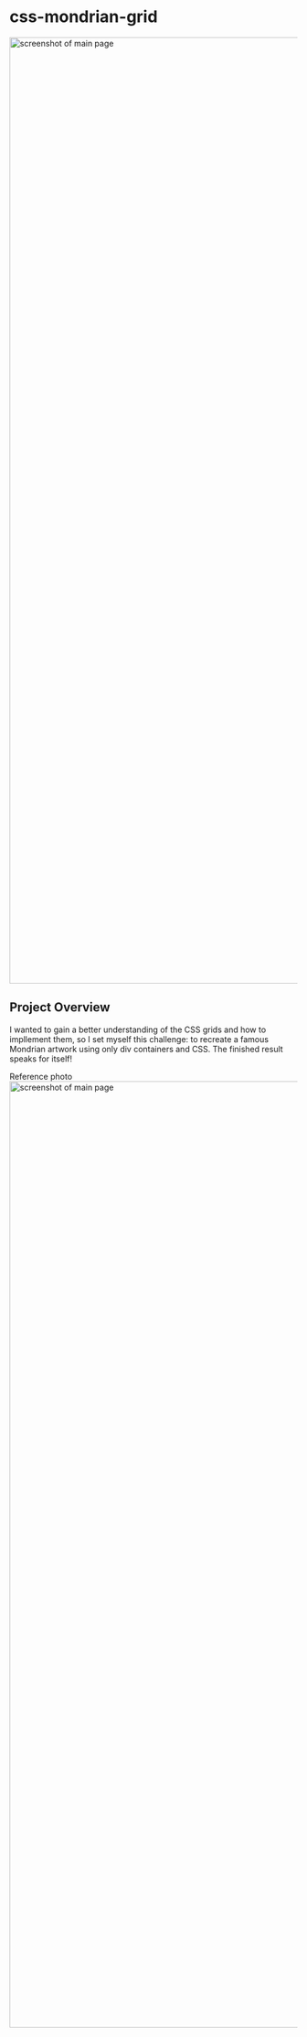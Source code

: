 # css-mondrian-grid

<img alt="screenshot of main page" width="1656" src="https://github.com/ursapictura/css-mondrian-grid/assets/104770521/a7a96a08-e2a7-492c-bc26-1a759be7f27f">

## Project Overview
I wanted to gain a better understanding of the CSS grids and how to impllement them, so I set myself this challenge: to recreate a famous Mondrian artwork using only div containers and CSS. The finished result speaks for itself!

Reference photo
<img alt="screenshot of main page" width="1656" src="https://github.com/ursapictura/css-mondrian-grid/assets/104770521/452443ff-f6bc-44d1-bfde-08ee096efb51">
